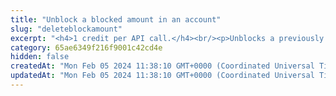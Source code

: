 ```yaml
---
title: "Unblock a blocked amount in an account"
slug: "deleteblockamount"
excerpt: "<h4>1 credit per API call.</h4><br/><p>Unblocks a previously blocked amount in an account. Increases the available balance in the account where the amount was blocked.</p>"
category: 65ae6349f216f9001c42cd4e
hidden: false
createdAt: "Mon Feb 05 2024 11:38:10 GMT+0000 (Coordinated Universal Time)"
updatedAt: "Mon Feb 05 2024 11:38:10 GMT+0000 (Coordinated Universal Time)"
---
```

